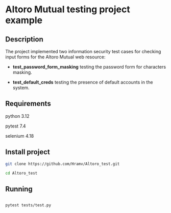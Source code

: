 # Altoro Mutual testing project example

## Description

The project implemented two information security test cases for checking input forms for the Altoro Mutual web resource:

- **test_password_form_masking** testing the password form for characters masking.

- **test_default_creds** testing the presence of default accounts in the system.

## Requirements

python 3.12

pytest 7.4

selenium 4.18

## Install project

```bash
git clone https://github.com/Hramv/Altoro_test.git

cd Altoro_test

```

## Running

```bash

pytest tests/test.py

```
